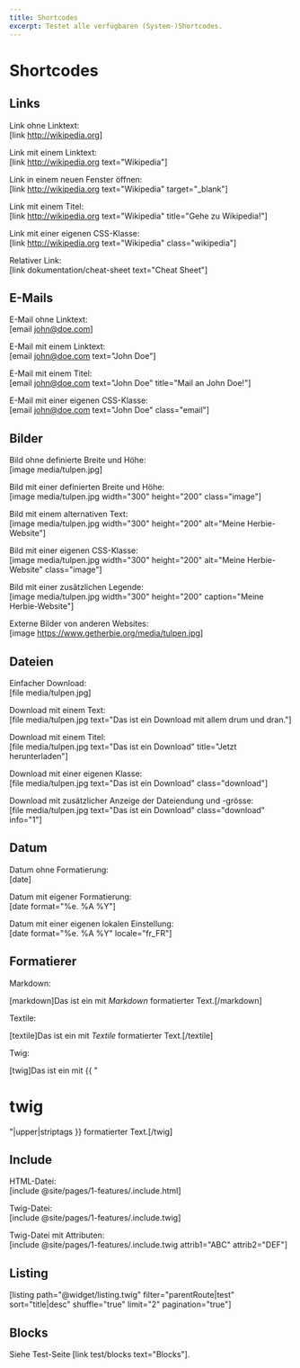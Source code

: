 ```yaml
---
title: Shortcodes
excerpt: Testet alle verfügbaren (System-)Shortcodes.
---
```


# Shortcodes

## Links

Link ohne Linktext:  
[link http://wikipedia.org]
    
Link mit einem Linktext:  
[link http://wikipedia.org text="Wikipedia"]
      
Link in einem neuen Fenster öffnen:  
[link http://wikipedia.org text="Wikipedia" target="_blank"]
      
Link mit einem Titel:  
[link http://wikipedia.org text="Wikipedia" title="Gehe zu Wikipedia!"]

Link mit einer eigenen CSS-Klasse:  
[link http://wikipedia.org text="Wikipedia" class="wikipedia"]    
  
Relativer Link:  
[link dokumentation/cheat-sheet text="Cheat Sheet"]    


## E-Mails

E-Mail ohne Linktext:  
[email john@doe.com]

E-Mail mit einem Linktext:  
[email john@doe.com text="John Doe"]

E-Mail mit einem Titel:        
[email john@doe.com text="John Doe" title="Mail an John Doe!"]

E-Mail mit einer eigenen CSS-Klasse:        
[email john@doe.com text="John Doe" class="email"]  


## Bilder

Bild ohne definierte Breite und Höhe:   
[image media/tulpen.jpg]
      
Bild mit einer definierten Breite und Höhe:  
[image media/tulpen.jpg width="300" height="200" class="image"] 
      
Bild mit einem alternativen Text:        
[image media/tulpen.jpg width="300" height="200" alt="Meine Herbie-Website"]

Bild mit einer eigenen CSS-Klasse:  
[image media/tulpen.jpg width="300" height="200" alt="Meine Herbie-Website" class="image"]

Bild mit einer zusätzlichen Legende:  
[image media/tulpen.jpg width="300" height="200" caption="Meine Herbie-Website"]

Externe Bilder von anderen Websites:  
[image https://www.getherbie.org/media/tulpen.jpg]


## Dateien

Einfacher Download:      
[file media/tulpen.jpg]
    
Download mit einem Text:      
[file media/tulpen.jpg text="Das ist ein Download mit allem drum und dran."]
      
Download mit einem Titel:  
[file media/tulpen.jpg text="Das ist ein Download" title="Jetzt herunterladen"]
      
Download mit einer eigenen Klasse:  
[file media/tulpen.jpg text="Das ist ein Download" class="download"]
      
Download mit zusätzlicher Anzeige der Dateiendung und -grösse:  
[file media/tulpen.jpg text="Das ist ein Download" class="download" info="1"]


## Datum
  
Datum ohne Formatierung:  
[date]

Datum mit eigener Formatierung:      
[date format="%e. %A %Y"]
    
Datum mit einer eigenen lokalen Einstellung:  
[date format="%e. %A %Y" locale="fr_FR"]


## Formatierer

Markdown: 
 
[markdown]Das ist ein mit *Markdown* formatierter Text.[/markdown]
      
Textile: 
       
[textile]Das ist ein mit *Textile* formatierter Text.[/textile]

Twig:  

[twig]Das ist ein mit {{ "<h1>twig</h1>"|upper|striptags }} formatierter Text.[/twig]


## Include

HTML-Datei:  
[include @site/pages/1-features/.include.html]

Twig-Datei:    
[include @site/pages/1-features/.include.twig]

Twig-Datei mit Attributen:  
[include @site/pages/1-features/.include.twig attrib1="ABC" attrib2="DEF"]


## Listing

[listing path="@widget/listing.twig" filter="parentRoute|test" sort="title|desc" shuffle="true" limit="2" pagination="true"]


## Blocks

Siehe Test-Seite [link test/blocks text="Blocks"].



<style>
figure img {
    max-width:100%;
}
</style>
